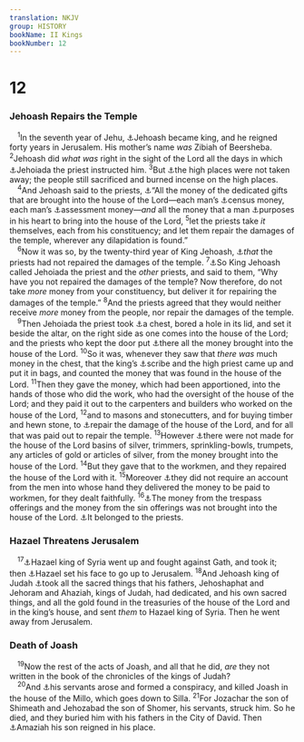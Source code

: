 ```yaml
---
translation: NKJV
group: HISTORY
bookName: II Kings 
bookNumber: 12
---
```


<div class="title"><h1>12</h1><h3>Jehoash Repairs the Temple</h3></div>
<span class="verse 2vua_12_1"> <sup>1</sup>In the seventh year of Jehu, <a data-toggle="tooltip" data-placement="bottom" title="2 Chr. 24:1">⚓</a>Jehoash became king, and he reigned forty years in Jerusalem. His mother’s name <i>was</i> Zibiah of Beersheba. </span>
<span class="verse 2vua_12_2"><sup>2</sup>Jehoash did <i>what</i> <i>was</i> right in the sight of the Lord all the days in which <a data-toggle="tooltip" data-placement="bottom" title="2 Kin. 11:4">⚓</a>Jehoiada the priest instructed him. </span>
<span class="verse 2vua_12_3"><sup>3</sup>But <a data-toggle="tooltip" data-placement="bottom" title="1 Kin. 15:14; 22:43; 2 Kin. 14:4; 15:35">⚓</a>the high places were not taken away; the people still sacrificed and burned incense on the high places.<br/></span>
<span class="verse 2vua_12_4"> <sup>4</sup>And Jehoash said to the priests, <a data-toggle="tooltip" data-placement="bottom" title="2 Kin. 22:4">⚓</a>“All the money of the dedicated gifts that are brought into the house of the Lord—each man’s <a data-toggle="tooltip" data-placement="bottom" title="Ex. 30:13–16">⚓</a>census money, each man’s <a data-toggle="tooltip" data-placement="bottom" title="Lev. 27:2–28">⚓</a>assessment money—<i>and</i> all the money that a man <a data-toggle="tooltip" data-placement="bottom" title="Ex. 35:5; 1 Chr. 29:3–9">⚓</a>purposes in his heart to bring into the house of the Lord, </span>
<span class="verse 2vua_12_5"><sup>5</sup>let the priests take <i>it</i> themselves, each from his constituency; and let them repair the damages of the temple, wherever any dilapidation is found.”<br/></span>
<span class="verse 2vua_12_6"> <sup>6</sup>Now it was so, by the twenty-third year of King Jehoash, <a data-toggle="tooltip" data-placement="bottom" title="2 Chr. 24:5">⚓</a><i>that</i> the priests had not repaired the damages of the temple. </span>
<span class="verse 2vua_12_7"><sup>7</sup><a data-toggle="tooltip" data-placement="bottom" title="2 Chr. 24:6">⚓</a>So King Jehoash called Jehoiada the priest and the <i>other</i> priests, and said to them, “Why have you not repaired the damages of the temple? Now therefore, do not take <i>more</i> money from your constituency, but deliver it for repairing the damages of the temple.” </span>
<span class="verse 2vua_12_8"><sup>8</sup>And the priests agreed that they would neither receive <i>more</i> money from the people, nor repair the damages of the temple.<br/></span>
<span class="verse 2vua_12_9"> <sup>9</sup>Then Jehoiada the priest took <a data-toggle="tooltip" data-placement="bottom" title="2 Chr. 23:1; 24:8">⚓</a>a chest, bored a hole in its lid, and set it beside the altar, on the right side as one comes into the house of the Lord; and the priests who kept the door put <a data-toggle="tooltip" data-placement="bottom" title="Mark 12:41; Luke 21:1">⚓</a>there all the money brought into the house of the Lord. </span>
<span class="verse 2vua_12_10"><sup>10</sup>So it was, whenever they saw that <i>there</i> <i>was</i> much money in the chest, that the king’s <a data-toggle="tooltip" data-placement="bottom" title="2 Sam. 8:17; 2 Kin. 19:2; 22:3, 4, 12">⚓</a>scribe and the high priest came up and put it in bags, and counted the money that was found in the house of the Lord. </span>
<span class="verse 2vua_12_11"><sup>11</sup>Then they gave the money, which had been apportioned, into the hands of those who did the work, who had the oversight of the house of the Lord; and they paid it out to the carpenters and builders who worked on the house of the Lord, </span>
<span class="verse 2vua_12_12"><sup>12</sup>and to masons and stonecutters, and for buying timber and hewn stone, to <a data-toggle="tooltip" data-placement="bottom" title="2 Kin. 22:5, 6">⚓</a>repair the damage of the house of the Lord, and for all that was paid out to repair the temple. </span>
<span class="verse 2vua_12_13"><sup>13</sup>However <a data-toggle="tooltip" data-placement="bottom" title="2 Chr. 24:14">⚓</a>there were not made for the house of the Lord basins of silver, trimmers, sprinkling-bowls, trumpets, any articles of gold or articles of silver, from the money brought into the house of the Lord. </span>
<span class="verse 2vua_12_14"><sup>14</sup>But they gave that to the workmen, and they repaired the house of the Lord with it. </span>
<span class="verse 2vua_12_15"><sup>15</sup>Moreover <a data-toggle="tooltip" data-placement="bottom" title="2 Kin. 22:7; (1 Cor. 4:2); 2 Cor. 8:20">⚓</a>they did not require an account from the men into whose hand they delivered the money to be paid to workmen, for they dealt faithfully. </span>
<span class="verse 2vua_12_16"><sup>16</sup><a data-toggle="tooltip" data-placement="bottom" title="(Lev. 5:15, 18)">⚓</a>The money from the trespass offerings and the money from the sin offerings was not brought into the house of the Lord. <a data-toggle="tooltip" data-placement="bottom" title="(Lev. 7:7; Num. 18:9)">⚓</a>It belonged to the priests.<br/></span>
<div class="title"><h3>Hazael Threatens Jerusalem</h3></div>
<span class="verse 2vua_12_17"> <sup>17</sup><a data-toggle="tooltip" data-placement="bottom" title="2 Kin. 8:12">⚓</a>Hazael king of Syria went up and fought against Gath, and took it; then <a data-toggle="tooltip" data-placement="bottom" title="2 Chr. 24:23">⚓</a>Hazael set his face to go up to Jerusalem. </span>
<span class="verse 2vua_12_18"><sup>18</sup>And Jehoash king of Judah <a data-toggle="tooltip" data-placement="bottom" title="1 Kin. 15:18; 2 Kin. 16:8; 18:15, 16">⚓</a>took all the sacred things that his fathers, Jehoshaphat and Jehoram and Ahaziah, kings of Judah, had dedicated, and his own sacred things, and all the gold found in the treasuries of the house of the Lord and in the king’s house, and sent <i>them</i> to Hazael king of Syria. Then he went away from Jerusalem.<br/></span>
<div class="title"><h3>Death of Joash</h3></div>
<span class="verse 2vua_12_19"> <sup>19</sup>Now the rest of the acts of Joash, and all that he did, <i>are</i> they not written in the book of the chronicles of the kings of Judah?<br/></span>
<span class="verse 2vua_12_20"> <sup>20</sup>And <a data-toggle="tooltip" data-placement="bottom" title="2 Kin. 14:5; 2 Chr. 24:25">⚓</a>his servants arose and formed a conspiracy, and killed Joash in the house of the Millo, which goes down to Silla. </span>
<span class="verse 2vua_12_21"><sup>21</sup>For Jozachar the son of Shimeath and Jehozabad the son of Shomer, his servants, struck him. So he died, and they buried him with his fathers in the City of David. Then <a data-toggle="tooltip" data-placement="bottom" title="2 Chr. 24:27">⚓</a>Amaziah his son reigned in his place.<br/></span>

